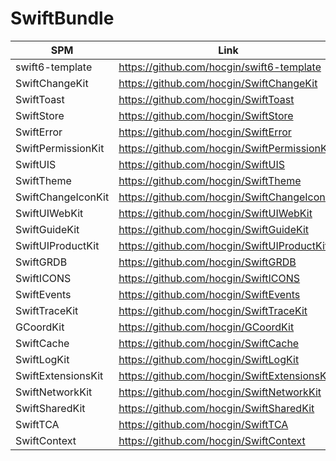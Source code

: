 # SwiftBundle


| SPM                 | Link                                         |
|---------------------|----------------------------------------------|
| swift6-template     | https://github.com/hocgin/swift6-template    |
| SwiftChangeKit      | https://github.com/hocgin/SwiftChangeKit     |
| SwiftToast          | https://github.com/hocgin/SwiftToast         |
| SwiftStore          | https://github.com/hocgin/SwiftStore         |
| SwiftError          | https://github.com/hocgin/SwiftError         |
| SwiftPermissionKit  | https://github.com/hocgin/SwiftPermissionKit |
| SwiftUIS            | https://github.com/hocgin/SwiftUIS           |
| SwiftTheme          | https://github.com/hocgin/SwiftTheme         |
| SwiftChangeIconKit  | https://github.com/hocgin/SwiftChangeIconKit |
| SwiftUIWebKit       | https://github.com/hocgin/SwiftUIWebKit      |
| SwiftGuideKit       | https://github.com/hocgin/SwiftGuideKit      |
| SwiftUIProductKit   | https://github.com/hocgin/SwiftUIProductKit  |
| SwiftGRDB           | https://github.com/hocgin/SwiftGRDB          |
| SwiftICONS          | https://github.com/hocgin/SwiftICONS         |
| SwiftEvents         | https://github.com/hocgin/SwiftEvents        |
| SwiftTraceKit       | https://github.com/hocgin/SwiftTraceKit      |
| GCoordKit           | https://github.com/hocgin/GCoordKit          |
| SwiftCache          | https://github.com/hocgin/SwiftCache         |
| SwiftLogKit         | https://github.com/hocgin/SwiftLogKit        |
| SwiftExtensionsKit  | https://github.com/hocgin/SwiftExtensionsKit |
| SwiftNetworkKit     | https://github.com/hocgin/SwiftNetworkKit    |
| SwiftSharedKit      | https://github.com/hocgin/SwiftSharedKit     |
| SwiftTCA            | https://github.com/hocgin/SwiftTCA           |
| SwiftContext        | https://github.com/hocgin/SwiftContext       |